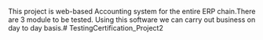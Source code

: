 This project is web-based Accounting system for the entire ERP chain.There are 3 module to be tested. Using this software we can carry out business on day to day basis.# TestingCertification_Project2
